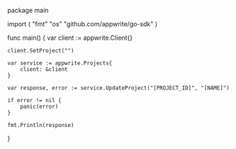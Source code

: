package main

import (
    "fmt"
    "os"
    "github.com/appwrite/go-sdk"
)

func main() {
    var client := appwrite.Client{}

    client.SetProject("")

    var service := appwrite.Projects{
        client: &client
    }

    var response, error := service.UpdateProject("[PROJECT_ID]", "[NAME]")

    if error != nil {
        panic(error)
    }

    fmt.Println(response)
}
